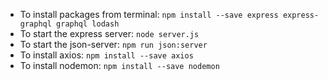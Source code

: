 * To install packages from terminal: `npm install --save express express-graphql graphql lodash`
* To start the express server: `node server.js`
* To start the json-server: `npm run json:server`
* To install axios: `npm install --save axios`
* To install nodemon: `npm install --save nodemon`
